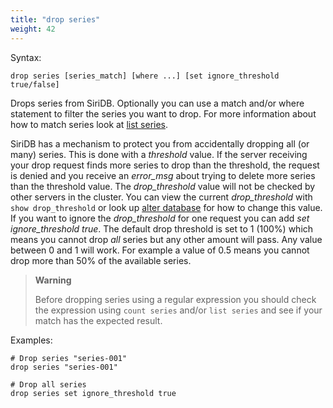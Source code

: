 ```yaml
---
title: "drop series"
weight: 42
---
```


Syntax:

    drop series [series_match] [where ...] [set ignore_threshold true/false]

Drops series from SiriDB. Optionally you can use a match and/or where statement
to filter the series you want to drop. For more information about how to match
series look at [list series](../list_series).

SiriDB has a mechanism to protect you from accidentally dropping all (or many)
series. This is done with a *threshold* value. If the server receiving your drop
request finds more series to drop than the threshold, the request
is denied and you receive an *error_msg* about trying to delete more series than
the threshold value. The *drop_threshold* value will not be checked by other
servers in the cluster. You can view the current *drop_threshold* with `show drop_threshold` or look up [alter database](../../database/alter_database) for how to change this value. If you want to ignore the *drop_threshold* for one request you can
add *set ignore_threshold true*. The default drop threshold is set to 1 (100%)
which means you cannot drop *all* series but any other amount will pass. Any
value between 0 and 1 will work. For example a value of 0.5 means you cannot
drop more than 50% of the available series.

>**Warning**
>
>Before dropping series using a regular expression you should check the
>expression using `count series` and/or `list series` and see if your
>match has the expected result.

Examples:

    # Drop series "series-001"
    drop series "series-001"

    # Drop all series
    drop series set ignore_threshold true

